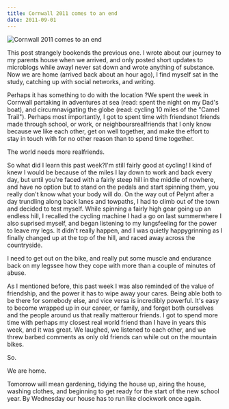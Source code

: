 ```yaml
---
title: Cornwall 2011 comes to an end
date: 2011-09-01
---
```


![Cornwall 2011 comes to an end](https://source.unsplash.com/vP3pnOoCiYE/1600x900)

This post strangely bookends the previous one. I wrote about our journey to my parents house when we arrived, and only posted short updates to microblogs while awayI never sat down and wrote anything of substance. Now we are home (arrived back about an hour ago), I find myself sat in the study, catching up with social networks, and writing.

Perhaps it has something to do with the location ?We spent the week in Cornwall partaking in adventures at sea (read: spent the night on my Dad's boat), and circumnavigating the globe (read: cycling 10 miles of the "Camel Trail"). Perhaps most importantly, I got to spent time with friendsnot friends made through school, or work, or neighboursrealfriends that I only know because we like each other, get on well together, and make the effort to stay in touch with for no other reason than to spend time together.

The world needs more realfriends.

So what did I learn this past week?I'm still fairly good at cycling! I kind of knew I would be because of the miles I lay down to work and back every day, but until you're faced with a fairly steep hill in the middle of nowhere, and have no option but to stand on the pedals and start spinning them, you really don't know what your body will do. On the way out of Pelynt after a day trundling along back lanes and towpaths, I had to climb out of the town and decided to test myself. While spinning a fairly high gear going up an endless hill, I recalled the cycling machine I had a go on last summerwhere I also suprised myself, and began listening to my lungsfeeling for the power to leave my legs. It didn't really happen, and I was quietly happygrinning as I finally changed up at the top of the hill, and raced away across the countryside.

I need to get out on the bike, and really put some muscle and endurance back on my legssee how they cope with more than a couple of minutes of abuse.

As I mentioned before, this past week I was also reminded of the value of friendship, and the power it has to wipe away your cares. Being able both to be there for somebody else, and vice versa is incredibly powerful. It's easy to become wrapped up in our career, or family, and forget both ourselves and the people around us that really matterour friends. I got to spend more time with perhaps my closest real world friend than I have in years this week, and it was great. We laughed, we listened to each other, and we threw barbed comments as only old friends can while out on the mountain bikes.

So.

We are home.

Tomorrow will mean gardening, tidying the house up, airing the house, washing clothes, and beginning to get ready for the start of the new school year. By Wednesday our house has to run like clockwork once again.